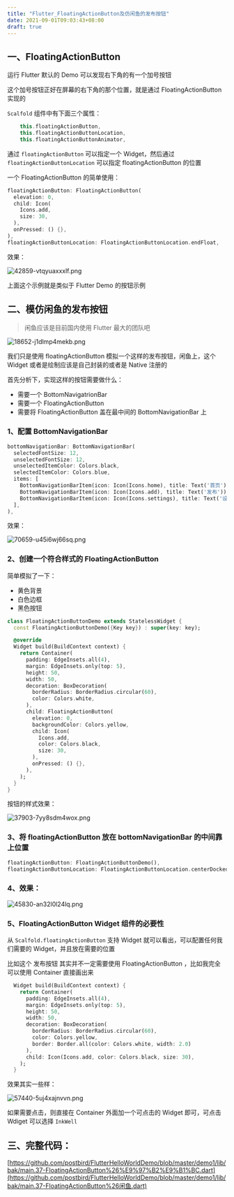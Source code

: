 ```yaml
---
title: "Flutter_FloatingActionButton及仿闲鱼的发布按钮"
date: 2021-09-01T09:03:43+08:00
draft: true
---
```


## 一、FloatingActionButton

运行 Flutter 默认的 Demo 可以发现右下角的有一个加号按钮

这个加号按钮正好在屏幕的右下角的那个位置，就是通过 FloatingActionButton 实现的

`Scalfold` 组件中有下面三个属性：

```dart
    this.floatingActionButton,
    this.floatingActionButtonLocation,
    this.floatingActionButtonAnimator,
```

通过 `floatingActionButton` 可以指定一个 Widget，然后通过 `floatingActionButtonLocation` 可以指定 floatingActionButton 的位置

一个 FloatingActionButton 的简单使用：

```dart
floatingActionButton: FloatingActionButton(
  elevation: 0,
  child: Icon(
    Icons.add,
    size: 30,
  ),
  onPressed: () {},
),
floatingActionButtonLocation: FloatingActionButtonLocation.endFloat,
```

效果：

![42859-vtqyuaxxxlf.png](https://luckly007.oss-cn-beijing.aliyuncs.com/image/2856904662.png)

上面这个示例就是类似于 Flutter Demo 的按钮示例



## 二、模仿闲鱼的发布按钮

> 闲鱼应该是目前国内使用 Flutter 最大的团队吧

![18652-j1dlmp4mekb.png](https://luckly007.oss-cn-beijing.aliyuncs.com/image/635145302.png)

我们只是使用 floatingActionButton 模拟一个这样的发布按钮，闲鱼上，这个 Widget 或者是绘制应该是自己封装的或者是 Native 注册的

首先分析下，实现这样的按钮需要做什么：

- 需要一个 BottomNavigatrionBar
- 需要一个 FloatingActionButton
- 需要将 FloatingActionButton 盖在最中间的 BottomNavigationBar 上



### 1、配置 BottomNavigationBar

```dart
bottomNavigationBar: BottomNavigationBar(
  selectedFontSize: 12,
  unselectedFontSize: 12,
  unselectedItemColor: Colors.black,
  selectedItemColor: Colors.blue,
  items: [
    BottomNavigationBarItem(icon: Icon(Icons.home), title: Text('首页')),
    BottomNavigationBarItem(icon: Icon(Icons.add), title: Text('发布')),
    BottomNavigationBarItem(icon: Icon(Icons.settings), title: Text('设置')),
  ],
),
```

效果：

![70659-u45i6wj66sq.png](https://luckly007.oss-cn-beijing.aliyuncs.com/image/1592574526.png)



### 2、创建一个符合样式的 FloatingActionButton

简单模拟了一下：

- 黄色背景
- 白色边框
- 黑色按钮

```dart
class FloatingActionButtonDemo extends StatelessWidget {
  const FloatingActionButtonDemo({Key key}) : super(key: key);

  @override
  Widget build(BuildContext context) {
    return Container(
      padding: EdgeInsets.all(4),
      margin: EdgeInsets.only(top: 5),
      height: 50,
      width: 50,
      decoration: BoxDecoration(
        borderRadius: BorderRadius.circular(60),
        color: Colors.white,
      ),
      child: FloatingActionButton(
        elevation: 0,
        backgroundColor: Colors.yellow,
        child: Icon(
          Icons.add,
          color: Colors.black,
          size: 30,
        ),
        onPressed: () {},
      ),
    );
  }
}
```

按钮的样式效果：

![37903-7yy8sdm4wox.png](https://luckly007.oss-cn-beijing.aliyuncs.com/image/3043682520.png)



### 3、将 floatingActionButton 放在 bottomNavigationBar 的中间靠上位置

```dart
floatingActionButton: FloatingActionButtonDemo(),
floatingActionButtonLocation: FloatingActionButtonLocation.centerDocked,
```



### 4、效果：

![45830-an32l0l24lq.png](https://luckly007.oss-cn-beijing.aliyuncs.com/image/1425307523.png)



### 5、FloatingActionButton Widget 组件的必要性

从 `Scalfold.floatingActionButton` 支持 Widget 就可以看出，可以配置任何我们需要的 Widget，并且放在需要的位置

比如这个 发布按钮 其实并不一定需要使用 FloatingActionButton ，比如我完全可以使用 Container 直接画出来

```dart
  Widget build(BuildContext context) {
    return Container(
      padding: EdgeInsets.all(4),
      margin: EdgeInsets.only(top: 5),
      height: 50,
      width: 50,
      decoration: BoxDecoration(
        borderRadius: BorderRadius.circular(60),
        color: Colors.yellow,
        border: Border.all(color: Colors.white, width: 2.0)
      ),
      child: Icon(Icons.add, color: Colors.black, size: 30),
    );
  }
```

效果其实一些样：

![57440-5uj4xajnvvn.png](https://luckly007.oss-cn-beijing.aliyuncs.com/image/918624371.png)

如果需要点击，则直接在 Container 外面加一个可点击的 Widget 即可，可点击 Wdiget 可以选择 `InkWell`



## 三、完整代码：

[https://github.com/postbird/FlutterHelloWorldDemo/blob/master/demo1/lib/bak/main.37-FloatingActionButton%26%E9%97%B2%E9%B1%BC.dart](https://github.com/postbird/FlutterHelloWorldDemo/blob/master/demo1/lib/bak/main.37-FloatingActionButton%26闲鱼.dart)

